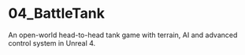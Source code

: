 # 04_BattleTank
An open-world head-to-head tank game with terrain, AI and advanced control system in Unreal 4.
